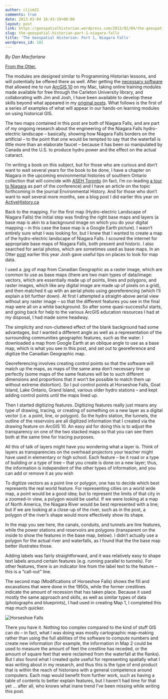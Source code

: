 ```yaml
---
author: cljim22
comments: true
date: 2013-02-04 16:43:19+00:00
layout: post
link: https://geospatialhistorian.wordpress.com/2013/02/04/the-geospatial-historian-part-1-niagara-falls/
slug: the-geospatial-historian-part-1-niagara-falls
title: 'The Geospatial Historian: Part 1, Niagara Falls'
wordpress_id: 181
---
```


_By Dan Macfarlane_

[From the Otter.](http://niche-canada.org/node/10547)

The modules are designed similar to Programming Historian lessons, and will potentially be offered there as well. After getting the [necessary software](http://www.parallels.com/products/desktop/) that allowed me to run [ArcGIS 10](http://www.esri.com/software/arcgis/arcgis10) on my Mac, taking online training modules made available for free through the Carleton University library, and collaborating with Jim and Josh, I have been available to develop these skills beyond what appeared in my [original posts](http://niche-canada.org/node/9890). What follows is the first of a series of examples of what will appear in our hands-on learning modules on using historical GIS.

The two maps contained in this post are both of Niagara Falls, and are part of my ongoing research about the engineering of the Niagara Falls hydro-electric landscape – basically, showing how Niagara Falls borders on the artificial – to the point that one would be tempted to say that the waterfall is little more than an elaborate faucet – because it has been so manipulated by Canada and the U.S. to produce hydro power and the effect on the actual cataract.

I’m writing a book on this subject, but for those who are curious and don’t want to wait several years for the book to be done, I have a chapter on Niagara in the upcoming environmental histories of southern Ontario collection that will coincide with [ASEH Toronto](http://aseh.net/conference-workshops/toronto-conference-2013) (in fact, I’m co-leading [a tour to Niagara](http://aseh.net/conference-workshops/toronto-conference-2013/special-field-trip-to-niagara-falls-sunday-7-april) as part of the conference) and I have an article on the topic forthcoming in the journal Environmental History. And for those who don’t want to wait several more months, see a blog post I did earlier this year on [ActiveHistory.ca](http://activehistory.ca/2012/05/above-and-below-manipulating-the-niagara-waterscape/)

Back to the mapping. For the first map (Hydro-electric Landscape of Niagara Falls) the initial step was finding the right base maps and layers (a base map is akin to a background image on which you do your digital mapping – in this case the base map is a Google Earth picture). I wasn’t entirely sure what I was looking for, but I knew that I wanted to create a map of the hydro-electric landscape of Niagara Falls. I scoured the internet for appropriate base maps of Niagara Falls, both present and historic. I also searched for aerial photos, which are sometimes used as base maps. In an Otter [post](http://niche-canada.org/node/10401) earlier this year Josh gave useful tips on places to look for map data.

I used a .jpg of map from Canadian Geographic as a raster image, which are common to use as base maps (there are two main types of data/image: vectors, which are essentially made up of points, lines and polygons, and raster images, which like any digital image are made up of pixels on a grid), and then matched it up with an aerial photo using georeferencing (which I’ll explain a bit further down). At first I attempted a straight-above aerial view without any raster image – so that the different features you see in the final map were all on a white background. So after some quasi-successful starts, and going back for help to the various ArcGIS education resources I had at my disposal, I had made some headway.

The simplicity and non-cluttered effect of the blank background had some advantages, but I wanted a different angle as well as a representation of the surrounding communities geographic features, such as the water. I downloaded a map from Google Earth at an oblique angle to use as a base map, which is what you see in this post, and set out to georeference and digitize the Canadian Geographic map.

Georeferencing involves creating control points so that the software will match up the maps, as maps of the same area don’t necessary line up perfectly (some maps of the same features will be to such different dimensions and proportions that it won’t be possible to match them up without extreme distortion). So I put control points at Horseshoe Falls, Goat Island, Lake Ontario, Grand Island, various older hydro stations – and kept adding control points until the maps lined up.

Then I started digitizing features. Digitizing features really just means any type of drawing, tracing, or creating of something on a new layer as a digital vector (i.e. a point, line, or polygon). So the hydro station, the tunnels, the outline of the reservoirs are all digitized information that I created via the drawing feature on ArcGIS 10. An easy aid for doing this is to adjust the transparency on one of the two stacked maps so that you can see them both at the same time for tracing purposes.

All this of talk of layers might have you wondering what a layer is. Think of layers as transparencies on the overhead projectors your teacher might have used in elementary or high school. Each feature – be it road or a type of building or a type of tree – that you create is done on a new layer; thus, the information is independent of the other types of information, and you can add or remove it as you wish

To digitize vectors as a point line or polygon, one has to decide which best represents the real world feature. For representing cities on a world wide map, a point would be a good idea; but to represent the limits of that city in a zoomed-in view, a polygon would be useful. If we were looking at a map of North America, the Niagara River would be best represented with a line; but if we are looking at a close-up of the river, such as in the post, a polygon of the river’s shape would more effectively show its shape.

In the map you see here, the canals, conduits, and tunnels are line features, while the power stations and reservoirs are polygons (transparent on the inside to show the features in the base map, below). I didn’t actually use a polygon for the actual river and waterfalls, as I found that the the base map better illustrates those.

Adding labels was fairly straightforward, and it was relatively easy to shape text labels around certain features (e.g. running parallel to tunnels). For other features, there is an indicator line from the label text to the feature – this is a “call-out” line.

The second map (Modifications of Horseshoe Falls) shows the fill and excavations that were done in the 1950s, while the former crestlines indicate the amount of recession that has taken place. Because it used mostly the same approach and skills, as well as similar types of data (photographs and blueprints), I had used in creating Map 1, I completed this map much quicker.

![Horseshoe Falls](http://geospatialhistorian.files.wordpress.com/images/Map2-ModificationsOfHorseshoeFalls.jpg)

There you have it. Nothing too complex compared to the kind of stuff GIS can do – in fact, what I was doing was mostly cartographic map-making rather than using the full abilities of the software to compute numbers and create new information (for example, the information in Map 2 could be used to measure the amount of feet the crestline has receded, or the amount of square feet that were reclaimed from the waterfall at the flanks). But I also found what I created quite useful for representing spatially what I was writing about in my research, and thus this is the type of end product that is within the reach of historians with a general competence around computers. Each map would benefit from further work, such as having a table of contents to better explain features, but I haven’t had time for that yet … after all, who knows what inane trend I’ve been missing while writing this post.
